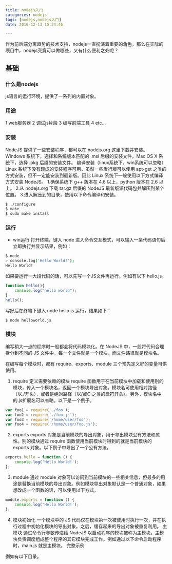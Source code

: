 ```yaml
---
title: nodejs入门
categories: nodejs
tags: [nodejs,nodejs入门]
date: 2016-12-13 15:34:46

---
```


作为前后端分离趋势的技术支持，nodejs一直扮演着重要的角色，那么在实际的项目中，nodejs究竟可以做哪些，又有什么便利之处呢？

<!--more-->

## 基础
### 什么是nodejs
js语言的运行环境，提供了一系列的内置对象。

### 用途
1 web服务器
2 调试js片段
3 编写前端工具
4 etc...

### 安装
NodeJS 提供了一些安装程序，都可以在 nodejs.org 这里下载并安装。
Windows 系统下，选择和系统版本匹配的 .msi 后缀的安装文件。Mac OS X 系统下，选择 .pkg 后缀的安装文件。
编译安装（linux系统下，win系统可以忽略）
Linux 系统下没有现成的安装程序可用，虽然一些发行版可以使用 apt-get 之类的方式安装，但不一定能安装到最新版。因此 Linux 系统下一般使用以下方式编译方式安装 NodeJS。
1.确保系统下 g++ 版本在 4.6 以上，python 版本在 2.6 以上。
2.从 nodejs.org 下载 tar.gz 后缀的 NodeJS 最新版源代码包并解压到某个位置。
3.进入解压到的目录，使用以下命令编译和安装。
``` bash
$ ./configure
$ make
$ sudo make install
``` 
### 运行
* win运行
打开终端，键入 node 进入命令交互模式，可以输入一条代码语句后立即执行并显示结果，例如：
``` bash
$ node
> console.log('Hello World!');
Hello World!
```
如果要运行一大段代码的话，可以先写一个JS文件再运行。例如有以下 hello.js。
``` javascript
function hello(){
	console.log("hello world");
}
hello();
```
写好后在终端下键入 node hello.js 运行，结果如下：
``` bash
$ node helloworld.js
```

### 模块
编写稍大一点的程序时一般都会将代码模块化。在 NodeJS 中，一般将代码合理拆分到不同的 JS 文件中，每一个文件就是一个模块，而文件路径就是模块名。

在编写每个模块时，都有 require、exports、module 三个预先定义好的变量可供使用。
1. require 定义需要依赖的模块
require 函数用于在当前模块中加载和使用别的模块，传入一个模块名，返回一个模块导出对象。模块名可使用相对路径（以./开头），或者是绝对路径（以/或C:之类的盘符开头）。另外，模块名中的.js扩展名可以省略。以下是一个例子。
``` javascript
var foo1 = require('./foo');
var foo2 = require('./foo.js');
var foo3 = require('/home/user/foo');
var foo4 = require('/home/user/foo.js');
```
2. exports
exports 对象是当前模块的导出对象，用于导出模块公有方法和属性。别的模块通过 require 函数使用当前模块时得到的就是当前模块的 exports 对象。以下例子中导出了一个公有方法。
``` javascript
exports.hello = function () {
    console.log('Hello World!');
};
```

3. module
通过 module 对象可以访问到当前模块的一些相关信息，但最多的用途是替换当前模块的导出对象。例如模块导出对象默认是一个普通对象，如果想改成一个函数的话，可以使用以下方式。
``` javascript
module.exports = function () {
    console.log('Hello World!');
};
```

4. 模块初始化
一个模块中的 JS 代码仅在模块第一次被使用时执行一次，并在执行过程中初始化模块的导出对象。之后，缓存起来的导出对象被重复利用。
主模块
通过命令行参数传递给 NodeJS 以启动程序的模块被称为主模块。主模块负责调度组成整个程序的其它模块完成工作。例如通过以下命令启动程序时，main.js 就是主模块。
完整示例

例如有以下目录。

